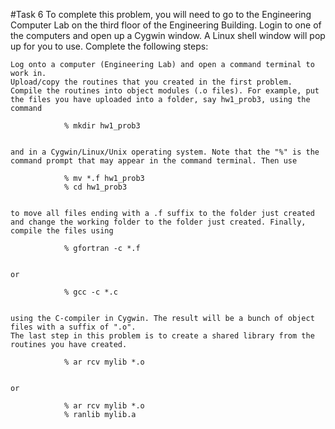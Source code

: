 #Task 6
To complete this problem, you will need to go to the Engineering Computer Lab on the third floor of the Engineering Building. Login to one of the computers and open up a Cygwin window. A Linux shell window will pop up for you to use. Complete the following steps:

    Log onto a computer (Engineering Lab) and open a command terminal to work in.
    Upload/copy the routines that you created in the first problem.
    Compile the routines into object modules (.o files). For example, put the files you have uploaded into a folder, say hw1_prob3, using the command

                % mkdir hw1_prob3
              

    and in a Cygwin/Linux/Unix operating system. Note that the "%" is the command prompt that may appear in the command terminal. Then use

                % mv *.f hw1_prob3
                % cd hw1_prob3
              

    to move all files ending with a .f suffix to the folder just created and change the working folder to the folder just created. Finally, compile the files using

                % gfortran -c *.f
              

    or

                % gcc -c *.c
              

    using the C-compiler in Cygwin. The result will be a bunch of object files with a suffix of ".o".
    The last step in this problem is to create a shared library from the routines you have created.

                % ar rcv mylib *.o
              

    or

                % ar rcv mylib *.o
                % ranlib mylib.a
              


